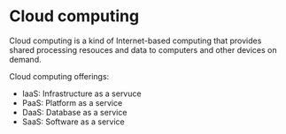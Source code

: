 # Cloud computing

Cloud computing is a kind of Internet-based computing that provides shared processing resouces and data to computers and other devices on demand.

Cloud computing offerings:

* IaaS: Infrastructure as a servuce
* PaaS: Platform as a service
* DaaS: Database as a service
* SaaS: Software as a service
